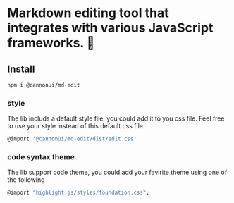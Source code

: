 # Markdown editing tool that integrates with various JavaScript frameworks. :rocket:

## Install

```bash
npm i @cannonui/md-edit
```

### style

The lib includs a default style file, you could add it to you css file. Feel free to use your style instead of this default css file.

```bash
@import '@cannonui/md-edit/dist/edit.css'
```

### code syntax theme

The lib support code theme, you could add your favirite theme using one of the following

```bash
@import "highlight.js/styles/foundation.css";
```
